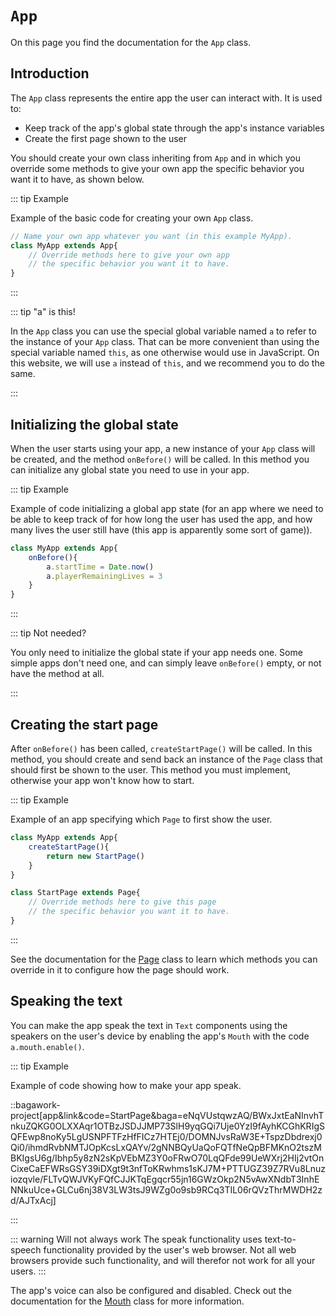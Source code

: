 <script>
	import ViewApp from '$lib/ViewApp.svelte'
</script>

# `App`
On this page you find the documentation for the `App` class.


## Introduction
The `App` class represents the entire app the user can interact with. It is used to:

* Keep track of the app's global state through the app's instance variables
* Create the first page shown to the user

You should create your own class inheriting from `App` and in which you override some methods to give your own app the specific behavior you want it to have, as shown below.

::: tip Example

Example of the basic code for creating your own `App` class.

```js
// Name your own app whatever you want (in this example MyApp).
class MyApp extends App{
	// Override methods here to give your own app
	// the specific behavior you want it to have.
}
```

:::

::: tip "a" is this!

In the `App` class you can use the special global variable named `a` to refer to the instance of your `App` class. That can be more convenient than using the special variable named `this`, as one otherwise would use in JavaScript. On this website, we will use `a` instead of `this`, and we recommend you to do the same.

:::



## Initializing the global state
When the user starts using your app, a new instance of your `App` class will be created, and the method `onBefore()` will be called. In this method you can initialize any global state you need to use in your app.

::: tip Example

Example of code initializing a global app state (for an app where we need to be able to keep track of for how long the user has used the app, and how many lives the user still have (this app is apparently some sort of game)).

```js
class MyApp extends App{
	onBefore(){
		a.startTime = Date.now()
		a.playerRemainingLives = 3
	}
}
```

:::

::: tip Not needed?

You only need to initialize the global state if your app needs one. Some simple apps don't need one, and can simply leave `onBefore()` empty, or not have the method at all.

:::



## Creating the start page
After `onBefore()` has been called, `createStartPage()` will be called. In this method, you should create and send back an instance of the `Page` class that should first be shown to the user. This method you must implement, otherwise your app won't know how to start.

::: tip Example

Example of an app specifying which `Page` to first show the user.

```js
class MyApp extends App{
	createStartPage(){
		return new StartPage()
	}
}
```

```js
class StartPage extends Page{
	// Override methods here to give this page
	// the specific behavior you want it to have.
}
```

:::

See the documentation for the [Page](/documentation/page) class to learn which methods you can override in it to configure how the page should work.




## Speaking the text
You can make the app speak the text in `Text` components using the speakers on the user's device by enabling the app's `Mouth` with the code `a.mouth.enable()`.

::: tip Example

Example of code showing how to make your app speak.

::bagawork-project[app&link&code=StartPage&baga=eNqVUstqwzAQ/BWxJxtEaNInvhTnkuZQKG0OLXXAqr1OTBzJSDJJMP73SlH9yqGQi7Uje0YzI9fAyhKCGhKRIgSQFEwp8noKy5LgUSNPFTFzHfFICz7HTEj0/DOMNJvsRaW3E+TspzDbdrexj0Qi0/ihmdRvbNMTJOpKcsLxQAYv/2gNNBQyUaQoFQTfNeQpBFMKnO2tszMBKIgsU6g/Ibhp5y8zN2sKpVEbMZ3Y0oFRwO70LqQFde99UeWXrj2HIj2vtOnCixeCaEFWRsGSY39iDXgt9t3nfToKRwhms1sKJ7M+PTTUGZ39Z7RVu8Lnuziozqvle/FLTvQWJVKyFQfCJJKTqEgqcr55jn16GWzOkp2N5vAwXNdbT3InhENNkuUce+GLCu6nj38V3LW3tsJ9WZg0o9sb9RCq3TIL06rQVzThrMWDH2zd/AJTxAcj]

:::

::: warning Will not always work
The speak functionality uses text-to-speech functionality provided by the user's web browser. Not all web browsers provide such functionality, and will therefor not work for all your users.
:::

The app's voice can also be configured and disabled. Check out the documentation for the [Mouth](../mouth) class for more information.